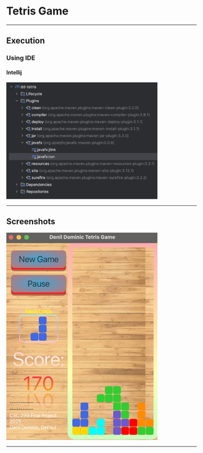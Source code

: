 # Tetris Game 

<hr/> 

## Execution

### Using IDE

#### Intellij

<img src="demo/maven-plugin-intellij.png" alt="IntelliJ Plugin" width="400"/>

<hr/> 

## Screenshots

<img src="demo/screenshot.png" alt="Game Screenshot" width="400"/>

<hr/> 
